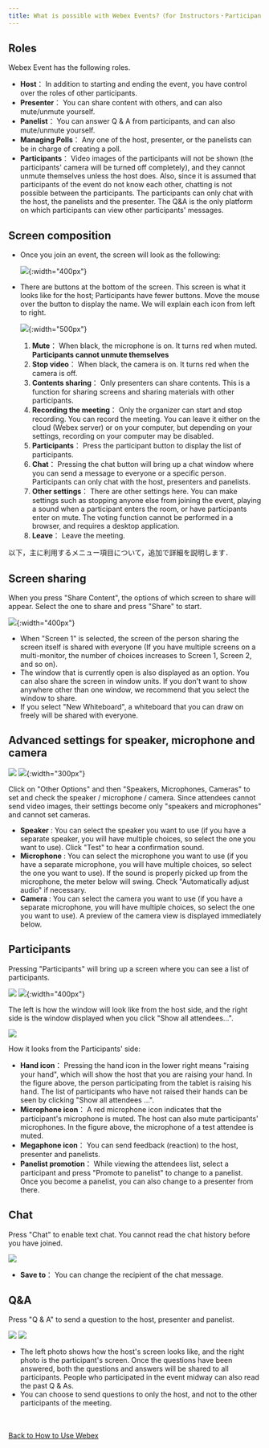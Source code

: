 ```yaml
---
title: What is possible with Webex Events?（for Instructors・Participants)
---
```


## Roles

Webex Event has the following roles.
* **Host**： In addition to starting and ending the event, you have control over the roles of other participants.
* **Presenter**： You can share content with others, and can also mute/unmute yourself.  
* **Panelist**： You can answer Q & A from participants, and can also mute/unmute yourself.  
* **Managing Polls**：  Any one of the host, presenter, or the panelists can be in charge of creating a poll.
* **Participants**： Video images of the participants will not be shown (the participants' camera will be turned off completely), and they cannot unmute themselves unless the host does. Also, since it is assumed that participants of the event do not know each other, chatting is not possible between the participants.  The participants can only chat with the host, the panelists and the presenter. The Q&A is the only platform on which participants can view other participants' messages.


## Screen composition

* Once you join an event, the screen will look as the following:

	![](img/webex_events_entryview.png){:width="400px"}

* There are buttons at the bottom of the screen. This screen is what it looks like for the host; Participants have fewer buttons. Move the mouse over the button to display the name. We will explain each icon from left to right.

	![](img/webex_meeting_entryview_numbering.png){:width="500px"}
	1. **Mute**： When black, the microphone is on. It turns red when muted. **Participants cannot unmute themselves**
	1. **Stop video**： When black, the camera is on. It turns red when the camera is off.
	1. **Contents sharing**： Only presenters can share contents. This is a function for sharing screens and sharing materials with other participants.
	1. **Recording the meeting**： Only the organizer can start and stop recording. You can record the meeting. You can leave it either on the cloud (Webex server) or on your computer, but depending on your settings, recording on your computer may be disabled.
	1. **Participants**： Press the participant button to display the list of participants.
	1. **Chat**： Pressing the chat button will bring up a chat window where you can send a message to everyone or a specific person. Participants can only chat with the host, presenters and panelists.
	1. **Other settings**： There are other settings here. You can make settings such as stopping anyone else from joining the event, playing a sound when a  participant enters the room, or have participants enter on mute. The voting function cannot be performed in a browser, and requires a desktop application.
	1. **Leave**： Leave the meeting.

以下，主に利用するメニュー項目について，追加で詳細を説明します．

## Screen sharing
	
When you press "Share Content", the options of which screen to share will appear. Select the one to share and press "Share" to start.

![](img/webex_share.png){:width="400px"}
	
* When "Screen 1" is selected, the screen of the person sharing the screen itself is shared with everyone (If you have multiple screens on a multi-monitor, the number of choices increases to Screen 1, Screen 2, and so on).
* The window that is currently open is also displayed as an option. You can also share the screen in window units. If you don't want to show anywhere other than one window, we recommend that you select the window to share.
* If you select "New Whiteboard", a whiteboard that you can draw on freely will be shared with everyone.

## Advanced settings for speaker, microphone and camera

![](img/webex_more_sound.png)
![](img/webex_config_sound.png){:width="300px"}


Click on "Other Options" and then "Speakers, Microphones, Cameras" to set and check the speaker / microphone / camera. Since attendees cannot send video images, their settings become only "speakers and microphones" and cannot set cameras.

* **Speaker** : You can select the speaker you want to use (if you have a separate speaker, you will have multiple choices, so select the one you want to use). Click "Test" to hear a confirmation sound.
* **Microphone** : You can select the microphone you want to use (if you have a separate microphone, you will have multiple choices, so select the one you want to use). If the sound is properly picked up from the microphone, the meter below will swing. Check "Automatically adjust audio" if necessary.
* **Camera** : You can select the camera you want to use (if you have a separate microphone, you will have multiple choices, so select the one you want to use). A preview of the camera view is displayed immediately below.

## Participants

Pressing "Participants" will bring up a screen where you can see a list of participants.

![](img/webex_participants_event_host.png)
![](img/webex_participants_event_list.png){:width="400px"}

The left is how the window will look like from the host side, and the right side is the window displayed when you click "Show all attendees...".

![](img/webex_participants_event_participant.png)

How it looks from the Participants' side:

* **Hand icon**： Pressing the hand icon in the lower right means "raising your hand", which will show the host that you are raising your hand. In the figure above, the person participating from the tablet is raising his hand. The list of participants who have not raised their hands can be seen by clicking "Show all attendees ...".
* **Microphone icon**： A red microphone icon indicates that the participant's microphone is muted. The host can also mute participants' microphones. In the figure above, the microphone of a test attendee is muted.
* **Megaphone icon**： You can send feedback (reaction) to the host, presenter and panelists.
* **Panelist promotion**： While viewing the attendees list, select a participant and press "Promote to panelist" to change to a panelist. Once you become a panelist, you can also change to a presenter from there.

## Chat
	
Press "Chat" to enable text chat. You cannot read the chat history before you have joined. 

![](img/webex_chat.png)
	
* **Save to**： You can change the recipient of the chat message.

## Q&A
	
Press "Q & A" to send a question to the host, presenter and panelist.

![](img/webex_events_qa_host.png)
![](img/webex_events_qa_participant.png)

* The left photo shows how the host's screen looks like, and the right photo is the participant's screen. Once the questions have been answered, both the questions and answers will be shared to all participants. People who participated in the event midway can also read the past Q & As.
* You can choose to send questions to only the host, and not to the other participants of the meeting.

<br>
<br>
<a href="index" target="_blank">Back to How to Use Webex</a>
